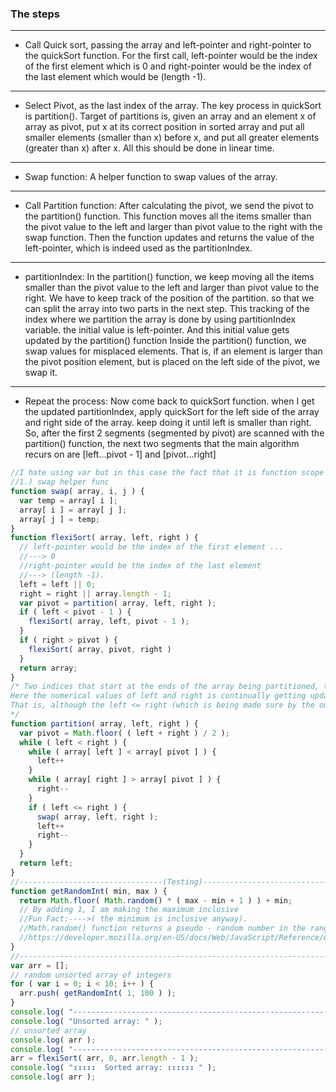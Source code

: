 ### The steps

---

* Call Quick sort, passing the array and left-pointer and right-pointer to the quickSort function. For the first call, left-pointer would be the index of the first element which is 0 and right-pointer would be the index of the last element which would be (length -1).
---

* Select Pivot, as the last index of the array. The key process in quickSort is partition(). Target of partitions is, given an array and an element x of array as pivot, put x at its correct position in sorted array and put all smaller elements (smaller than x) before x, and put all greater elements (greater than x) after x. All this should be done in linear time.
---

* Swap function: A helper function to swap values of the array.
---

* Call Partition function: After calculating the pivot, we send the pivot to the partition() function. This function moves all the items smaller than the pivot value to the left and larger than pivot value to the right with the swap function. Then the function updates and returns the value of the left-pointer, which is indeed used as the partitionIndex.
---

* partitionIndex: In the partition() function, we keep moving all the items smaller than the pivot value to the left and larger than pivot value to the right. We have to keep track of the position of the partition. so that we can split the array into two parts in the next step. This tracking of the index where we partition the array is done by using partitionIndex variable. the initial value is left-pointer. And this initial value gets updated by the partition() function
Inside the partition() function, we swap values for misplaced elements. That is, if an element is larger than the pivot position element, but is placed on the left side of the pivot, we swap it.
---

* Repeat the process: Now come back to quickSort function. when I get the updated partitionIndex, apply quickSort for the left side of the array and right side of the array. keep doing it until left is smaller than right.
So, after the first 2 segments (segmented by pivot) are scanned with the partition() function, the next two segments that the main algorithm recurs on are [left…pivot - 1] and [pivot…right]
```js
//I hate using var but in this case the fact that it is function scope is rather advantageous.... substituting in let for var does not accurately sort the array in this case ... a exclusivley let declared implementation can be found in the 05-quicksort.js file above.
//1.) swap helper func
function swap( array, i, j ) {
  var temp = array[ i ];
  array[ i ] = array[ j ];
  array[ j ] = temp;
}
function flexiSort( array, left, right ) {
  // left-pointer would be the index of the first element ...
  //---> 0 
  //right-pointer would be the index of the last element 
  //---> (length -1).
  left = left || 0;
  right = right || array.length - 1;
  var pivot = partition( array, left, right );
  if ( left < pivot - 1 ) {
    flexiSort( array, left, pivot - 1 );
  }
  if ( right > pivot ) {
    flexiSort( array, pivot, right )
  }
  return array;
}
/* Two indices that start at the ends of the array being partitioned, then move toward each other, until they detect an inversion: a pair of elements, one greater than the pivot, one smaller, that are in the wrong order relative to each other. The inverted elements are then swapped. 
Here the numerical values of left and right is continually getting updated with each inner while loop. But only if the while loop condition gets satisfied. That is, when the while loop condition is unsatisfied, e.g. for the first inner while loop, when array[left] > array[pivot] which means we have found a misplaced pair. 
That is, although the left <= right (which is being made sure by the outer while loop) the actual elements are not sorted. Meaning a left side element is larger in value than the right side element. So, the code execution then jumps out of the inner while loop and goes right in to execute the swap function.
*/
function partition( array, left, right ) {
  var pivot = Math.floor( ( left + right ) / 2 );
  while ( left < right ) {
    while ( array[ left ] < array[ pivot ] ) {
      left++
    }
    while ( array[ right ] > array[ pivot ] ) {
      right--
    }
    if ( left <= right ) {
      swap( array, left, right );
      left++
      right--
    }
  }
  return left;
}
//--------------------------------(Testing)--------------------------------
function getRandomInt( min, max ) {
  return Math.floor( Math.random() * ( max - min + 1 ) ) + min;
  // By adding 1, I am making the maximum inclusive
  //Fun Fact:---->( the minimum is inclusive anyway).
  //Math.random() function returns a pseudo - random number in the range from 0 inclusive --> 1 exclusive
  //https://developer.mozilla.org/en-US/docs/Web/JavaScript/Reference/Global_Objects/Math/random
}
//--------------------------------------------------------------------------
var arr = [];
// random unsorted array of integers
for ( var i = 0; i < 10; i++ ) {
  arr.push( getRandomInt( 1, 100 ) );
}
console.log( "-----------------------------------------------------------------" );
console.log( "Unsorted array: " );
// unsorted array
console.log( arr );
console.log( "-----------------------------------------------------------------" )
arr = flexiSort( arr, 0, arr.length - 1 );
console.log( "↧↧↧↧↧  Sorted array: ↧↧↧↧↧↧ " );
console.log( arr );
```

